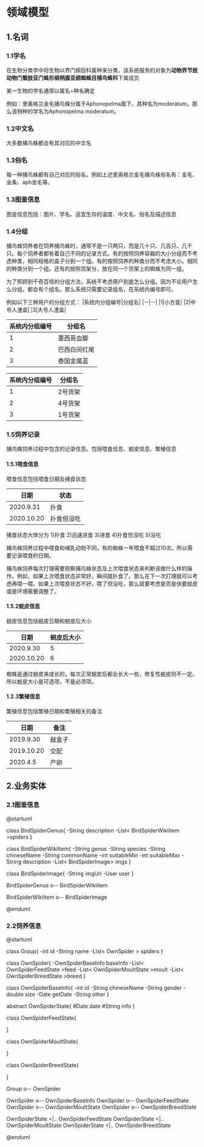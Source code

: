 # 领域模型

## 1.名词

### 1.1学名

在生物分类学中将生物以界门纲目科属种来分类，该系统服务的对象为**动物界节肢动物门螯肢亚门蛛形纲柄腹亚纲蜘蛛目捕鸟蛛科**下属成员

某一生物的学名通常以属名+种名确定

例如：里奥格兰金毛捕鸟蛛分属于Aphonopelma属下，其种名为moderatum。那么该物种的学名为Aphonopelma moderatum。

### 1.2中文名

大多数捕鸟蛛都会有其对应的中文名

### 1.3俗名

每一种捕鸟蛛都有自己对应的俗名，例如上述里奥格兰金毛捕鸟蛛俗名有：金毛、金条、aph金毛等。

### 1.3图鉴信息

图鉴信息包括：图片、学名、适宜生存的温度、中文名、俗名及描述信息

### 1.4分组

捕鸟蛛饲养者在饲养捕鸟蛛时，通常不是一只两只，而是几十只、几百只、几千只。每个饲养者都有着自己不同的记录方式。有的按照饲养容器的大小分组而不考虑种类，相同规格的盒子分到一个组。有的按照饲养的种类分而不考虑大小。相同的种类分到一个组。还有的按照货架分，放在同一个货架上的蜘蛛为同一组。

为了照顾到千奇百怪的分组方法，系统不考虑用户到底怎么分组。因为不论用户怎么分组，都会有个组名。那么系统只需要记录组名，在系统内编号即可。

例如以下三种用户的分组方式：
|系统内分组编号|分组名|
|--|--|
|1|小方盒|
|2|中号人渣盒|
|3|大号人渣盒|

|系统内分组编号|分组名|
|--|--|
|1|墨西哥血脚|
|2|巴西白间红尾|
|3|泰国金属蓝|

|系统内分组编号|分组名|
|--|--|
|1|2号货架|
|2|4号货架|
|3|1号货架|

### 1.5饲养记录

捕鸟蛛饲养过程中包含的记录信息。包括喂食信息、蜕皮信息、繁殖信息

#### 1.5.1喂食信息

喂食信息包括喂食日期及捕食状态

|日期|状态|
|--|--|
|2020.9.31|扑食|
|2020.10.20|扑食但没吃|

捕食状态大体分为 1)扑食  2)迅速进食 3)进食 4)扑食但没吃 5)没吃

捕鸟蛛饲养过程中喂食和哺乳动物不同，有的蜘蛛一年喂食不超过10次。所以需要记录喂食的日期。

捕鸟蛛饲养每次打理需要观察捕鸟蛛状态及上次喂食状态来判断该做什么样的操作。例如，如果上次喂食状态非常好，瞬间就扑食了。那么在下一次打理就可以考虑再喂一喂。如果上次喂食状态不好，喂了但没吃，那么就要考虑是否是快要蜕皮或是环境需要调整了。

#### 1.5.2蜕皮信息

蜕皮信息包括蜕皮日期和蜕皮后大小

|日期|蜕皮后大小|
|--|--|
|2020.9.30|5|
|2020.10.20|6|

蜘蛛是通过蜕皮来成长的，每次正常蜕皮后都会长大一些，修复性蜕皮则不一定。所以蜕皮大小是可选项，不是必须项。

#### 1.2.3繁殖信息

繁殖信息包括繁殖日期和繁殖相关的备注

|日期|备注|
|--|--|
|2019.9.30|敲盒子|
|2019.10.20|交配|
|2020.4.5|产卵|

## 2.业务实体

### 2.1图鉴信息

@startuml

class BirdSpiderGenus{
    -String description
    -List< BirdSpiderWikiItem >spiders
}

class BirdSpiderWikiItem{
    -String genus
    -String species
    -String chineseName
    -String commonName
    -int suitableMin
    -int suitableMax
    -String description
    -List< BirdSpiderImage> imgs
}

class BirdSpiderImage{
    -String imgUrl
    -User user
}

BirdSpiderGenus o-- BirdSpiderWikiItem

BirdSpiderWikiItem o-- BirdSpiderImage

@enduml

### 2.2饲养信息

@startuml

class Group{
    -int id
    -String name
    -List< OwnSpider > spiders
}

class OwnSpider{
    -OwnSpiderBaseInfo baseInfo
    -List< OwnSpiderFeedState >feed
    -List< OwnSpiderMoultState >moult
    -List< OwnSpiderBreedState >breed
}

class OwnSpiderBaseInfo{
    -int id
    -String chineseName
    -String gender
    -double size
    -Date getDate
    -String other
}

abstract OwnSpiderState{
    #Date date
    #String info
}

class OwnSpiderFeedState{

}

class OwnSpiderMoultState{

}

class OwnSpiderBreedState{

}

Group o-- OwnSpider

OwnSpider o-- OwnSpiderBaseInfo
OwnSpider o-- OwnSpiderFeedState
OwnSpider o-- OwnSpiderMoultState
OwnSpider o-- OwnSpiderBreedState

OwnSpiderState <|.. OwnSpiderFeedState
OwnSpiderState <|.. OwnSpiderMoultState
OwnSpiderState <|.. OwnSpiderBreedState

@enduml

